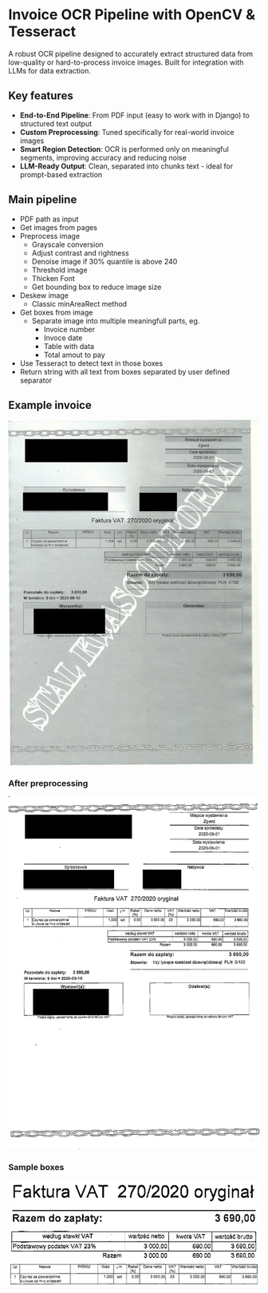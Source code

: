 # Invoice OCR Pipeline with OpenCV & Tesseract

A robust OCR pipeline designed to accurately extract structured data from low-quality or hard-to-process invoice images.
Built for integration with LLMs for data extraction.

## Key features
- **End-to-End Pipeline**: From PDF input (easy to work with in Django) to structured text output
- **Custom Preprocessing**: Tuned specifically for real-world invoice images
- **Smart Region Detection**: OCR is performed only on meaningful segments, improving accuracy and reducing noise
- **LLM-Ready Output**: Clean, separated into chunks text - ideal for prompt-based extraction

## Main pipeline
- PDF path as input
- Get images from pages
- Preprocess image
    - Grayscale conversion
    - Adjust contrast and rightness
    - Denoise image if 30% quantile is above 240
    - Threshold image
    - Thicken Font
    - Get bounding box to reduce image size
- Deskew image
    - Classic minAreaRect method
- Get boxes from image
    - Separate image into multiple meaningfull parts, eg.
        - Invoice number
        - Invoce date
        - Table with data
        - Total amout to pay
- Use Tesseract to detect text in those boxes
- Return string with all text from boxes separated by user defined separator

## Example invoice
![Invoice](repo_images/f2_show.jpg)
### After preprocessing
![Invoice_processed](repo_images/i2_show.jpg)
### Sample boxes
![Box_4](repo_images/box8.png)
![Box_1](repo_images/box5.png)
![Box_2](repo_images/box6.png)
![Box_3](repo_images/box7.png)
